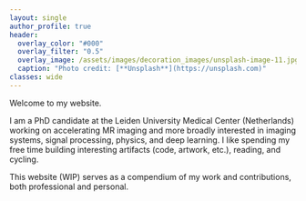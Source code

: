 ```yaml
---
layout: single
author_profile: true
header:
  overlay_color: "#000"
  overlay_filter: "0.5"
  overlay_image: /assets/images/decoration_images/unsplash-image-11.jpg
  caption: "Photo credit: [**Unsplash**](https://unsplash.com)"
classes: wide
---
```



Welcome to my website.

I am a PhD candidate at the Leiden University Medical Center (Netherlands) working on accelerating MR imaging and more broadly interested in imaging systems, signal processing, physics, and deep learning. I like spending my free time building interesting artifacts (code, artwork, etc.), reading, and cycling.

This website (WIP) serves as a compendium of my work and contributions, both professional and personal.